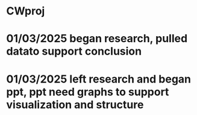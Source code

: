 # CWproj
# 01/03/2025 began research, pulled datato support conclusion
# 01/03/2025 left research and began ppt, ppt need graphs to support visualization and structure 